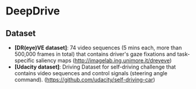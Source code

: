 # DeepDrive

## Dataset
* **[DR(eye)VE dataset]**: 74 video sequences (5 mins each, more than 500,000 frames in total) that contains driver's gaze fixations and task-specific saliency maps (http://imagelab.ing.unimore.it/dreyeve)
* **[Udacity dataset]**: Driving Dataset for self-driving challenge that contains video sequences and control signals (steering angle command). (https://github.com/udacity/self-driving-car)
